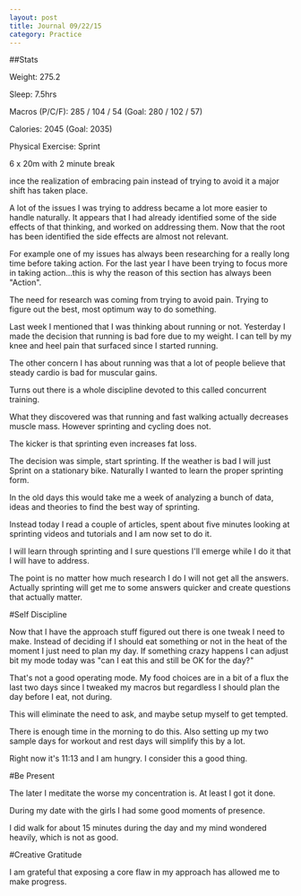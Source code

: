 ```yaml
---
layout: post
title: Journal 09/22/15
category: Practice
---
```


##Stats

Weight: 275.2

Sleep: 7.5hrs

Macros (P/C/F): 285 / 104 / 54 (Goal: 280 / 102 / 57)

Calories: 2045 (Goal: 2035)

Physical Exercise: Sprint

6 x 20m with 2 minute break

ince the realization of embracing pain instead of trying to avoid it a major shift has taken place.

A lot of the issues I was trying to address became a lot more easier to handle naturally. It appears that I had already identified some of the side effects of that thinking, and worked on addressing them. Now that the root has been identified the side effects are almost not relevant.

For example one of my issues has always been researching for a really long time before taking action. For the last year I have been trying to focus more in taking action...this is why the reason of this section has always been "Action".

The need for research was coming from trying to avoid pain. Trying to figure out the best, most optimum way to do something.

Last week I mentioned that I was thinking about running or not. Yesterday I made the decision that running is bad fore due to my weight. I can tell by my knee and heel pain that surfaced since I started running.

The other concern I has about running was that a lot of people believe that steady cardio is bad for muscular gains.

Turns out there is a whole discipline devoted to this called concurrent training. 

What they discovered was that running and fast walking actually decreases muscle mass. However sprinting and cycling does not.

The kicker is that sprinting even increases fat loss.

The decision was simple, start sprinting. If the weather is bad I will just Sprint on a stationary bike. Naturally I wanted to learn the proper sprinting form.

In the old days this would take me a week of analyzing a bunch of data, ideas and theories to find the best way of sprinting.

Instead today I read a couple of articles, spent about five minutes looking at sprinting videos and tutorials and I am now set to do it.

I will learn through sprinting and I  sure questions I'll emerge while I do it that I will have to address.

The point is no matter how much research I do I will not get all the answers. Actually sprinting will get me to some answers quicker and create questions that actually matter.

#Self Discipline

Now that I have the approach stuff figured out there is one tweak I need to make. Instead of deciding if I should eat something or not in the heat of the moment I just need to plan my day. If something crazy happens I can adjust bit my mode today was "can I eat this and still be OK for the day?"

That's not a good operating mode. My food choices are in a bit of a flux the last two days since I tweaked my macros but regardless I should plan the day before I eat, not during.

This will eliminate the need to ask, and maybe setup myself to get tempted.

There is enough time in the morning to do this. Also setting up my two sample days for workout and rest days will simplify this by a lot.

Right now it's 11:13 and I am hungry. I consider this a good thing.

#Be Present

The later I meditate the worse my concentration is. At least I got it done.

During my date with the girls I had some good moments of presence.

I did walk for about 15 minutes during the day and my mind wondered heavily, which is not as good.

#Creative Gratitude

I am grateful that exposing a core flaw in my approach has allowed me to make progress.
